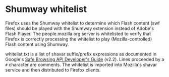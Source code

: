 # Shumway whitelist

Firefox uses the Shumway whitelist to determine which Flash content (swf files) should be played with the Shumway extension instead of Adobe's Flash Player. The people.mozilla.org server is whitelisted to verify that Firefox is correctly processing the whitelist to play (Mozilla-controlled) Flash content using Shumway.

whitelist.txt is a list of shavar suffix/prefix expressions as documented in Google's [Safe Browsing API Developer's Guide](https://developers.google.com/safe-browsing/developers_guide_v2#ListContents) (v2.2). Lines proceeded by a `#` character are comments. The whitelist is imported into Mozilla's shavar service and then distributed to Firefox clients.
